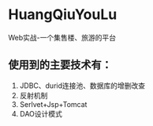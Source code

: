 # HuangQiuYouLu
Web实战-一个集售楼、旅游的平台
## 使用到的主要技术有：
1. JDBC、durid连接池、数据库的增删改查
2. 反射机制
3. Serlvet+Jsp+Tomcat
4. DAO设计模式
